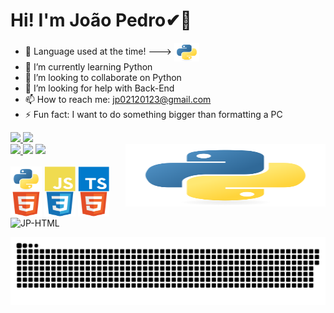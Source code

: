   # Hi! I'm João Pedro✔👋

  - 🐍 Language used at the time! ---> <img align="center" alt="JP-Python" height="30" width="40" src="https://raw.githubusercontent.com/devicons/devicon/master/icons/python/python-original.svg">
  - 🌱 I’m currently learning Python
  - 👯 I’m looking to collaborate on Python 
  - 🤔 I’m looking for help with Back-End 
  - 📫 How to reach me: jp02120123@gmail.com
  - ⚡ Fun fact: I want to do something bigger than formatting a PC
<div align="left">
  <a href="https://github.com/JPMoreiraAquino">
  <img height="180em" src="https://github-readme-stats.vercel.app/api?username=JPMoreiraAquino&show_icons=True&theme=dracula&include_all_commits=true&count_private=true"/>
  <img height="180em" src="https://github-readme-stats.vercel.app/api/top-langs/?username=JPMoreiraAquino&layout=compact&langs_count=7&theme=dracula"/>
</div>
   
  <div> 
  <a target="_blank" href="https://www.youtube.com/channel/UCK2deOyGLojnZF9fHzngr6g" target="_blank"><img src="https://cdn-icons-png.flaticon.com/512/1384/1384060.png" height="50"> </a>
  <a target="_blank" href="https://www.instagram.com/jpm_021/" bord><img src="https://cdn-icons.flaticon.com/png/512/3955/premium/3955024.png?token=exp=1641614747~hmac=315b67d80ac461a82715f9775fa03466" height="50"></a>
  <a target="_blank" href="https://www.linkedin.com/in/joao-pedro-455b79203/" target="_blank"><img src="https://cdn-icons-png.flaticon.com/512/145/145807.png"  height="50"></a> 
  <img align="right" alt="Python-log" height="100" width="320" src="https://raw.githubusercontent.com/devicons/devicon/master/icons/python/python-original.svg">
  </div>
<div style="display: inline_block"><br>
  <img align="center" alt="JP-Python" height="40" width="50" src="https://raw.githubusercontent.com/devicons/devicon/master/icons/python/python-original.svg">
  <img align="center" alt="JP-Js" height="40" width="50" src="https://raw.githubusercontent.com/devicons/devicon/master/icons/javascript/javascript-plain.svg">
  <img align="center" alt="JP-Ts" height="40" width="50" src="https://raw.githubusercontent.com/devicons/devicon/master/icons/typescript/typescript-plain.svg">
  <img align="center" alt="JP-HTML" height="40" width="50" src="https://raw.githubusercontent.com/devicons/devicon/master/icons/html5/html5-original.svg">
  <img align="center" alt="JP-CSS" height="40" width="50" src="https://raw.githubusercontent.com/devicons/devicon/master/icons/css3/css3-original.svg"> 
  <img align="center" alt="JP-HTML" height="40" width="50" src="https://raw.githubusercontent.com/devicons/devicon/master/icons/html5/html5-original.svg">
  <img align="center" alt="JP-HTML" height="50" width="60" src="https://cdn.jsdelivr.net/gh/devicons/devicon/icons/php/php-original.svg">
 
</div>


    
   ![Snake animation](https://github.com/JPMoreiraAquino/JPMoreiraAquino/blob/output/github-contribution-grid-snake.svg)
 
</div>
  

